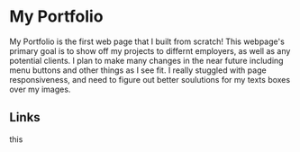 # My Portfolio
My Portfolio is the first web page that I built from scratch! This webpage's primary goal is to show off my projects to differnt employers, as well as any potential clients. I plan to make many changes in the near future including menu buttons and other things as I see fit. I really stuggled with page responsiveness, and need to figure out better soulutions for my texts boxes over my images.

## Links
this